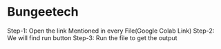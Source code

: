 # Bungeetech
Step-1: Open the link Mentioned in every File(Google Colab Link)
Step-2: We will find run button 
Step-3: Run the file to get the output
